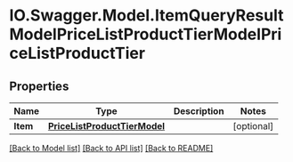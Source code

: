 # IO.Swagger.Model.ItemQueryResultModelPriceListProductTierModelPriceListProductTier
## Properties

Name | Type | Description | Notes
------------ | ------------- | ------------- | -------------
**Item** | [**PriceListProductTierModel**](PriceListProductTierModel.md) |  | [optional] 

[[Back to Model list]](../README.md#documentation-for-models) [[Back to API list]](../README.md#documentation-for-api-endpoints) [[Back to README]](../README.md)

